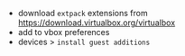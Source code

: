 * download `extpack` extensions from https://download.virtualbox.org/virtualbox
* add to vbox preferences
* devices > `install guest additions` 
